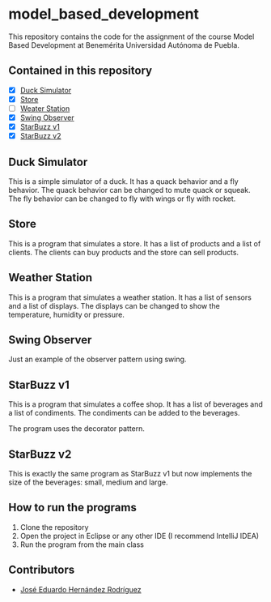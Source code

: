 # model_based_development

This repository contains the code for the assignment of the course Model Based Development at Benemérita Universidad Autónoma de Puebla.

## Contained in this repository

- [x] [Duck Simulator](model_based_development/duck_simulator)
- [x] [Store](model_based_development/store)
- [ ] [Weater Station](model_based_development/weather_station)
- [x] [Swing Observer](model_based_development/swing_observer)
- [x] [StarBuzz v1](model_based_development/starbuzz)
- [x] [StarBuzz v2](model_based_development/starbuzz_v2)

## Duck Simulator  

This is a simple simulator of a duck. It has a quack behavior and a fly behavior. The quack behavior can be changed to mute quack or squeak. The fly behavior can be changed to fly with wings or fly with rocket.

## Store 

This is a program that simulates a store. It has a list of products and a list of clients. The clients can buy products and the store can sell products.

## Weather Station

This is a program that simulates a weather station. It has a list of sensors and a list of displays. The displays can be changed to show the temperature, humidity or pressure.

## Swing Observer

Just an example of the observer pattern using swing.

## StarBuzz v1

This is a program that simulates a coffee shop. It has a list of beverages and a list of condiments. The condiments can be added to the beverages. 

The program uses the decorator pattern. 

## StarBuzz v2

This is exactly the same program as StarBuzz v1 but now implements the size of the beverages: small, medium and large.

## How to run the programs

1. Clone the repository
2. Open the project in Eclipse or any other IDE (I recommend IntelliJ IDEA)
3. Run the program from the main class

## Contributors

-  [José Eduardo Hernández Rodríguez](https://www.github.com/eduherrodp)



